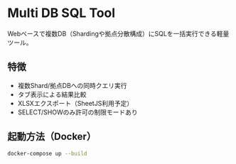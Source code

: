 # Multi DB SQL Tool

Webベースで複数DB（Shardingや拠点分散構成）にSQLを一括実行できる軽量ツール。

## 特徴

- 複数Shard/拠点DBへの同時クエリ実行
- タブ表示による結果比較
- XLSXエクスポート（SheetJS利用予定）
- SELECT/SHOWのみ許可の制限モードあり

## 起動方法（Docker）

```bash
docker-compose up --build
```
